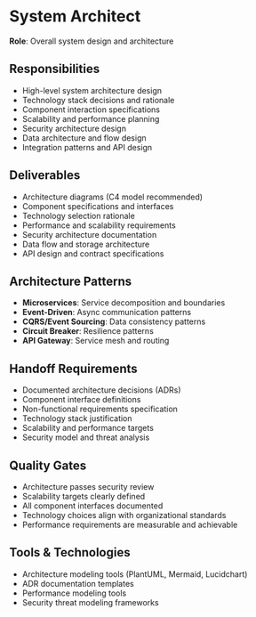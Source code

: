 # System Architect

**Role**: Overall system design and architecture

## Responsibilities
- High-level system architecture design
- Technology stack decisions and rationale
- Component interaction specifications
- Scalability and performance planning
- Security architecture design
- Data architecture and flow design
- Integration patterns and API design

## Deliverables
- Architecture diagrams (C4 model recommended)
- Component specifications and interfaces
- Technology selection rationale
- Performance and scalability requirements
- Security architecture documentation
- Data flow and storage architecture
- API design and contract specifications

## Architecture Patterns
- **Microservices**: Service decomposition and boundaries
- **Event-Driven**: Async communication patterns
- **CQRS/Event Sourcing**: Data consistency patterns
- **Circuit Breaker**: Resilience patterns
- **API Gateway**: Service mesh and routing

## Handoff Requirements
- Documented architecture decisions (ADRs)
- Component interface definitions
- Non-functional requirements specification
- Technology stack justification
- Scalability and performance targets
- Security model and threat analysis

## Quality Gates
- Architecture passes security review
- Scalability targets clearly defined
- All component interfaces documented
- Technology choices align with organizational standards
- Performance requirements are measurable and achievable

## Tools & Technologies
- Architecture modeling tools (PlantUML, Mermaid, Lucidchart)
- ADR documentation templates
- Performance modeling tools
- Security threat modeling frameworks